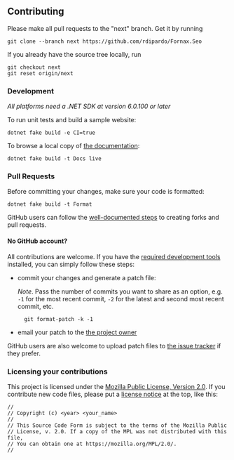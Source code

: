 ## Contributing

Please make all pull requests to the "next" branch. Get it by running

    git clone --branch next https://github.com/rdipardo/Fornax.Seo

If you already have the source tree locally, run

    git checkout next
    git reset origin/next


### Development

_All platforms need a .NET SDK at version 6.0.100 or later_


To run unit tests and build a sample website:

    dotnet fake build -e CI=true


To browse a local copy of [the documentation][]:

    dotnet fake build -t Docs live



### Pull Requests

Before committing your changes, make sure your code is formatted:

    dotnet fake build -t Format

GitHub users can follow the [well-documented steps][] to creating forks
and pull requests.


#### No GitHub account?

All contributions are welcome. If you have the [required development tools](#development)
installed, you can simply follow these steps:

* commit your changes and generate a patch file:

  *Note*. Pass the number of commits you want to share as an option, e.g.
  `-1` for the most recent commit, `-2` for the latest and second most
  recent commit, etc.

        git format-patch -k -1

* email your patch to the [the project owner][]

GitHub users are also welcome to upload patch files to [the issue tracker][]
if they prefer.


### Licensing your contributions

This project is licensed under the [Mozilla Public License, Version 2.0][].
If you contribute new code files, please put a [license notice][] at the top,
like this:

~~~
//
// Copyright (c) <year> <your_name>
//
// This Source Code Form is subject to the terms of the Mozilla Public
// License, v. 2.0. If a copy of the MPL was not distributed with this file,
// You can obtain one at https://mozilla.org/MPL/2.0/.
//
~~~


[may be incompatible]: https://github.com/ArtemyB/FsDocsSample/issues/1#issuecomment-878835846
[well-documented steps]: https://docs.github.com/en/github/collaborating-with-pull-requests/proposing-changes-to-your-work-with-pull-requests/creating-a-pull-request-from-a-fork
[the issue tracker]: https://github.com/rdipardo/Fornax.Seo/issues
[the project owner]: mailto:dipardo.r@gmail.com
[the documentation]: https://heredocs.io
[Mozilla Public License, Version 2.0]: https://www.mozilla.org/en-US/MPL/2.0/
[license notice]: https://www.mozilla.org/en-US/MPL/headers/
